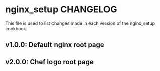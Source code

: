 # nginx_setup CHANGELOG

This file is used to list changes made in each version of the nginx_setup cookbook.

## v1.0.0: Default nginx root page


## v2.0.0: Chef logo root page
